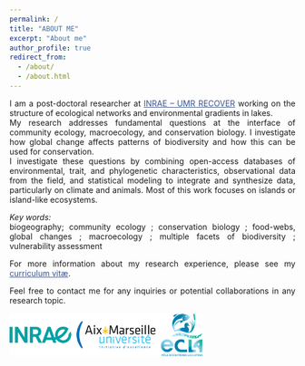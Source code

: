 ```yaml
---
permalink: /
title: "ABOUT ME"
excerpt: "About me"
author_profile: true
redirect_from: 
  - /about/
  - /about.html
---
```

<style> body {text-align: justify} </style> <!-- Justify text. -->

I am a post-doctoral researcher at <a href="https://www6.paca.inrae.fr/recover/" target="_blank" style="color:#3B528B;">INRAE – UMR RECOVER</a> working on the structure of ecological networks and environmental gradients in lakes. <br>
My research addresses fundamental questions at the interface of community ecology, macroecology, and conservation biology. I investigate how global change affects patterns of biodiversity and how this can be used for conservation. <br>
I investigate these questions by combining open-access databases of environmental, trait, and phylogenetic characteristics, observational data from the field, and statistical modeling to integrate and synthesize data, particularly on climate and animals. Most of this work focuses on islands or island-like ecosystems.

*Key words:*<br>
biogeography; community ecology ; conservation biology ; food-webs, global changes ; macroecology ; multiple facets of biodiversity ; vulnerability assessment  

For more information about my research experience, please see my <a href="https://camilleleclerc.github.io/cv/" target="_blank" style="color:#3B528B;">curriculum vitæ</a>.

Feel free to contact me for any inquiries or potential collaborations in any research topic.

<img class="wp-image-817" style="width:340px;" src="images/logo_institut.png" alt="logo_institut" class="inline"/>
